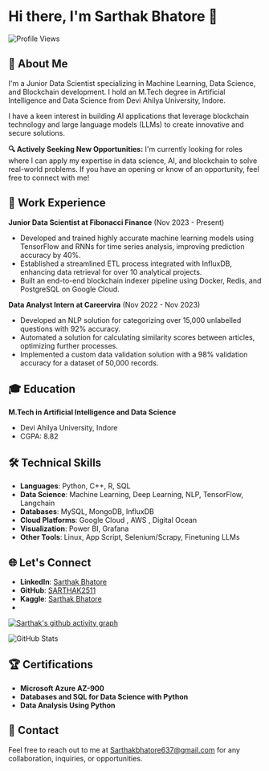 # Hi there, I'm Sarthak Bhatore 👋

![Profile Views](https://komarev.com/ghpvc/?username=SARTHAK2511&color=blueviolet)

## 🚀 About Me

I'm a Junior Data Scientist specializing in Machine Learning, Data Science, and Blockchain development. I hold an M.Tech degree in Artificial Intelligence and Data Science from Devi Ahilya University, Indore.

I have a keen interest in building AI applications that leverage blockchain technology and large language models (LLMs) to create innovative and secure solutions.

**🔍 Actively Seeking New Opportunities:**
I'm currently looking for roles where I can apply my expertise in data science, AI, and blockchain to solve real-world problems. If you have an opening or know of an opportunity, feel free to connect with me!

## 💼 Work Experience

**Junior Data Scientist at Fibonacci Finance** (Nov 2023 - Present)

- Developed and trained highly accurate machine learning models using TensorFlow and RNNs for time series analysis, improving prediction accuracy by 40%.
- Established a streamlined ETL process integrated with InfluxDB, enhancing data retrieval for over 10 analytical projects.
- Built an end-to-end blockchain indexer pipeline using Docker, Redis, and PostgreSQL on Google Cloud.

**Data Analyst Intern at Careervira** (Nov 2022 - Nov 2023)

- Developed an NLP solution for categorizing over 15,000 unlabelled questions with 92% accuracy.
- Automated a solution for calculating similarity scores between articles, optimizing further processes.
- Implemented a custom data validation solution with a 98% validation accuracy for a dataset of 50,000 records.

## 🎓 Education

**M.Tech in Artificial Intelligence and Data Science**
- Devi Ahilya University, Indore
- CGPA: 8.82

## 🛠️ Technical Skills

- **Languages**: Python, C++, R, SQL
- **Data Science**: Machine Learning, Deep Learning, NLP, TensorFlow, Langchain
- **Databases**: MySQL, MongoDB, InfluxDB
- **Cloud Platforms**: Google Cloud , AWS , Digital Ocean
- **Visualization**: Power BI, Grafana
- **Other Tools**: Linux, App Script, Selenium/Scrapy, Finetuning LLMs

## 🌐 Let's Connect

- **LinkedIn**: [Sarthak Bhatore](https://www.linkedin.com/in/sarthak-bhatore-004aaa1ba/)
- **GitHub**: [SARTHAK2511](https://github.com/SARTHAK2511)
- **Kaggle**: [Sarthak Bhatore](https://www.kaggle.com/sarthakbhatore)
- 
[![Sarthak's github activity graph](https://github-readme-activity-graph.vercel.app/graph?username=sarthak2511&custom_title=This%20is%20a%20title&hide_border=true)](https://github.com/sarthak2511/github-readme-activity-graph)

![GitHub Stats](https://github-readme-stats.vercel.app/api?username=SARTHAK2511&show_icons=true&theme=radical)

## 🏆 Certifications

- **Microsoft Azure AZ-900**
- **Databases and SQL for Data Science with Python**
- **Data Analysis Using Python**

## 📧 Contact

Feel free to reach out to me at [Sarthakbhatore637@gmail.com](mailto:Sarthakbhatore637@gmail.com) for any collaboration, inquiries, or opportunities.

